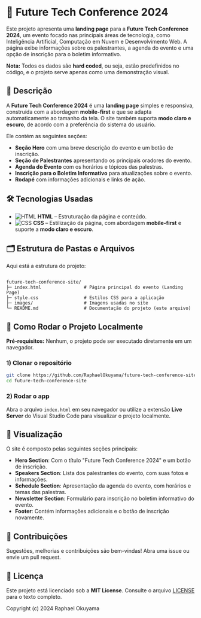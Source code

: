 # 🚀 Future Tech Conference 2024

Este projeto apresenta uma **landing page** para a **Future Tech Conference 2024**, um evento focado nas principais áreas de tecnologia, como Inteligência Artificial, Computação em Nuvem e Desenvolvimento Web. A página exibe informações sobre os palestrantes, a agenda do evento e uma opção de inscrição para o boletim informativo.

**Nota:** Todos os dados são **hard coded**, ou seja, estão predefinidos no código, e o projeto serve apenas como uma demonstração visual.

## 📝 Descrição

A **Future Tech Conference 2024** é uma **landing page** simples e responsiva, construída com a abordagem **mobile-first** e que se adapta automaticamente ao tamanho da tela. O site também suporta **modo claro e escuro**, de acordo com a preferência do sistema do usuário.

Ele contém as seguintes seções:

- **Seção Hero** com uma breve descrição do evento e um botão de inscrição.
- **Seção de Palestrantes** apresentando os principais oradores do evento.
- **Agenda do Evento** com os horários e tópicos das palestras.
- **Inscrição para o Boletim Informativo** para atualizações sobre o evento.
- **Rodapé** com informações adicionais e links de ação.

## 🛠️ Tecnologias Usadas

- ![HTML](https://img.shields.io/badge/HTML-E34F26?style=for-the-badge&logo=html5&logoColor=white) **HTML** – Estruturação da página e conteúdo.
- ![CSS](https://img.shields.io/badge/CSS-1572B6?style=for-the-badge&logo=css3&logoColor=white) **CSS** – Estilização da página, com abordagem **mobile-first** e suporte a **modo claro e escuro**.

## 🗂️ Estrutura de Pastas e Arquivos

Aqui está a estrutura do projeto:

```

future-tech-conference-site/
├─ index.html                # Página principal do evento (Landing Page)
├─ style.css                 # Estilos CSS para a aplicação
├─ images/                   # Imagens usadas no site
└─ README.md                 # Documentação do projeto (este arquivo)

````

## 🚀 Como Rodar o Projeto Localmente

**Pré-requisitos:** Nenhum, o projeto pode ser executado diretamente em um navegador.

### 1) Clonar o repositório

```bash
git clone https://github.com/RaphaelOkuyama/future-tech-conference-site.git
cd future-tech-conference-site
````

### 2) Rodar o app

Abra o arquivo `index.html` em seu navegador ou utilize a extensão **Live Server** do Visual Studio Code para visualizar o projeto localmente.

## 🎨 Visualização

O site é composto pelas seguintes seções principais:

* **Hero Section**: Com o título "Future Tech Conference 2024" e um botão de inscrição.
* **Speakers Section**: Lista dos palestrantes do evento, com suas fotos e informações.
* **Schedule Section**: Apresentação da agenda do evento, com horários e temas das palestras.
* **Newsletter Section**: Formulário para inscrição no boletim informativo do evento.
* **Footer**: Contém informações adicionais e o botão de inscrição novamente.

## 🤝 Contribuições

Sugestões, melhorias e contribuições são bem-vindas! Abra uma issue ou envie um pull request.

## 📄 Licença

Este projeto está licenciado sob a **MIT License**.
Consulte o arquivo [LICENSE](./LICENSE) para o texto completo.

Copyright (c) 2024 Raphael Okuyama
